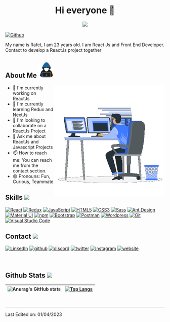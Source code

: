 

  

<h1 align='center'>Hi everyone 👋  </h1>

  <p  align="center">

<img  width="200" justify="center"  border-radius= "50%" src="https://media.licdn.com/dms/image/D4D03AQEBn3Wp5kyejg/profile-displayphoto-shrink_400_400/0/1666717270329?e=1685577600&v=beta&t=-7iWSlCshnYMW5t0cQw1ffP57njs565k1OwYc8xGaw4">

</p>
  


[![Github](https://img.shields.io/github/followers/RafetTanriverdi?label=Follow&style=social)](https://github.com/RafetTanriverdi)

  

<div  size='20px'> My name is Rafet, I am 23 years old. I am React Js and Front End Developer. Contact to develop a ReactJs project together

</div>

  

<h2> About Me  <img src = "https://github.com/0xAbdulKhalid/0xAbdulKhalid/raw/main/assets/mdImages/about_me.gif"  width = 50px></picture></h2>

  

<picture> <img  align="right"  src="https://github.com/0xAbdulKhalid/0xAbdulKhalid/raw/main/assets/mdImages/Right_Side.gif"  width = 350px> </picture>

  

- 🔭 I'm currently working on ReactJs
- 🌱 I'm currently learning Redux and NextJs
- 👯 I'm looking to collaborate on a ReactJs Project
- 💬 Ask me about  ReactJs and Javascript Projects
- 📫 How to reach me: You can reach me from the contact section.
- 😄 Pronouns: Fun, Curious, Teammate


<h2> Skills <img src = "https://media2.giphy.com/media/QssGEmpkyEOhBCb7e1/giphy.gif?cid=ecf05e47a0n3gi1bfqntqmob8g9aid1oyj2wr3ds3mg700bl&rid=giphy.gif" width = 32px> </h2>
<a href="https://reactjs.org/" title="React"><img src="https://github.com/get-icon/geticon/raw/master/icons/react.svg" alt="React" width="40px" height="40px"></a>
<a href="https://redux.js.org/" title="Redux"><img src="https://github.com/get-icon/geticon/raw/master/icons/redux.svg" alt="Redux" width="40px" height="40px"></a>
<a href="https://developer.mozilla.org/en-US/docs/Web/JavaScript" title="JavaScript"><img src="https://github.com/get-icon/geticon/raw/master/icons/javascript.svg" alt="JavaScript" width="40px" height="40px"></a>
<a href="https://www.w3.org/TR/html5/" title="HTML5"><img src="https://skillicons.dev/icons?i=html" alt="HTML5" width="40px" height="40px"></a>
<a href="https://www.w3.org/TR/CSS/" title="CSS3"><img src="https://skillicons.dev/icons?i=css" alt="CSS3" width="40px" height="40px"></a>
<a href="https://sass-lang.com/" title="Sass"><img src="https://github.com/get-icon/geticon/raw/master/icons/sass.svg" alt="Sass" width="40px" height="40px"></a>
<a href="https://ant.design/" title="Ant Design"><img src="https://github.com/get-icon/geticon/raw/master/icons/ant-design.svg" alt="Ant Design" width="40px" height="40px"></a>
<a href="https://material-ui.com/" title="Material UI"><img src="https://github.com/get-icon/geticon/raw/master/icons/material-ui.svg" alt="Material UI" width="40px" height="40px"></a>
<a href="https://www.npmjs.com/" title="npm"><img src="https://github.com/get-icon/geticon/raw/master/icons/npm.svg" alt="npm" width="40px" height="40px"></a>
<a href="https://getbootstrap.com/" title="Bootstrap"><img src="https://github.com/get-icon/geticon/raw/master/icons/bootstrap.svg" alt="Bootstrap" width="40px" height="40px"></a>
<a href="https://www.postman.com/" title="Postman"><img src="https://skillicons.dev/icons?i=postman" alt="Postman" width="40px" height="40px"></a>
<a href="https://wordpress.com/" title="Wordpress"><img src="https://skillicons.dev/icons?i=wordpress" alt="Wordpress" width="40px" height="40px"></a>
<a href="https://git-scm.com/" title="Git"><img src="https://github.com/get-icon/geticon/raw/master/icons/git-icon.svg" alt="Git" width="40px" height="40px"></a>
<a href="https://code.visualstudio.com/" title="Visual Studio Code"><img src="https://github.com/get-icon/geticon/raw/master/icons/visual-studio-code.svg" alt="Visual Studio Code" width="40px" height="40px"></a>



<h2> Contact <img src='https://raw.githubusercontent.com/ShahriarShafin/ShahriarShafin/main/Assets/handshake.gif' width="100px"> </h2>
<a href="https://www.linkedin.com/in/rafet-tanriverdi/" title="LinkedIn"><img src="https://skillicons.dev/icons?i=linkedin" alt="LinkedIn" width="40px" height="40px"></a>
<a href="https://github.com/RafetTanriverdi" title="github"><img src="https://skillicons.dev/icons?i=github" alt="github" width="40px" height="40px"></a>
<a href="https://discordapp.com/users/Rafet.Tanriverdi#0701" title="discord"><img src="https://skillicons.dev/icons?i=discord" alt="discord" width="40px" height="40px"></a>
<a href="https://twitter.com/rtengriverdi" title="twitter"><img src="https://skillicons.dev/icons?i=twitter" alt="twitter" width="40px" height="40px"></a>
<a href="https://www.instagram.com/rafet.tanrverdi/?next=%2F" title="instagram"><img src="https://skillicons.dev/icons?i=instagram" alt="instagram" width="40px" height="40px"></a>
<a href="https://rafettanriverdi.com/" title="website"><img src="https://cdn-icons-png.flaticon.com/512/10254/10254229.png" alt="website" width="40px" height="40px"></a>
  
<br>
<br>
  <br>
  
## <b> Github Stats </b><img src="https://media.giphy.com/media/iY8CRBdQXODJSCERIr/giphy.gif"  width="35">

| ![Anurag's GitHub stats](https://github-readme-stats.vercel.app/api?username=RafetTanriverdi&show_icons=true&theme=transparent) | [![Top Langs](https://github-readme-stats.vercel.app/api/top-langs/?username=RafetTanriverdi&layout=compact)](https://github.com/RafetTanriverdi/github-readme-stats) |
| --- | --- |


<br>


-----

Last Edited on: 01/04/2023
